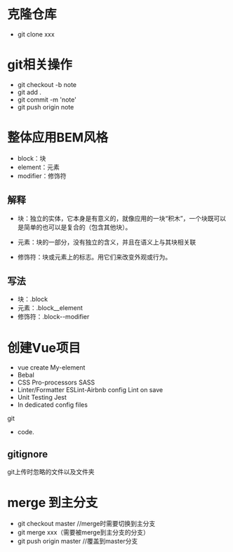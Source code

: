# 克隆仓库
- git clone xxx
# git相关操作
- git checkout -b note
- git add .
- git commit -m 'note'
- git push origin note
# 整体应用BEM风格
- block：块
- element：元素
- modifier：修饰符

## 解释

- 块：独立的实体，它本身是有意义的，就像应用的一块“积木”，一个块既可以是简单的也可以是复合的（包含其他块）。

- 元素：块的一部分，没有独立的含义，并且在语义上与其块相关联

- 修饰符：块或元素上的标志。用它们来改变外观或行为。

## 写法

- 块：.block
- 元素：.block__element
- 修饰符：.block--modifier

# 创建Vue项目
- vue create My-element
- Bebal
- CSS Pro-processors  SASS
- Linter/Formatter  ESLint-Airbnb config  Lint on save
- Unit Testing  Jest  
- In dedicated config files

git
- code.

## gitignore
git上传时忽略的文件以及文件夹

# merge 到主分支
- git checkout master //merge时需要切换到主分支
- git merge xxx（需要被merge到主分支的分支）
- git push origin master //覆盖到master分支


